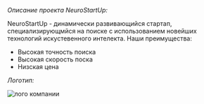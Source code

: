 *Описание проекта NeuroStartUp:*

NeuroStartUp - динамически развивающийся стартап, специализирующмйся на поиске с использованием новейших технологий искустевенного интелекта. Наши преимущества:

* Высокая точность поиска
* Высокая скорость поска
* Низская цена

*Логотип:*

![лого компании](https://camo.githubusercontent.com/79ee96a8b8fa098c44d1ca302006f24d008408a1c22fc13260437214d705a23d/68747470733a2f2f6e65746f6c6f67792d636f64652e6769746875622e696f2f6769742d686f6d65776f726b732f696e74726f64756374696f6e2f6173736574732f6c6f676f2e706e67)

